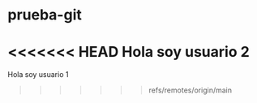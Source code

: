 # prueba-git
<<<<<<< HEAD
Hola soy usuario 2
=======
Hola soy usuario 1
>>>>>>> refs/remotes/origin/main
